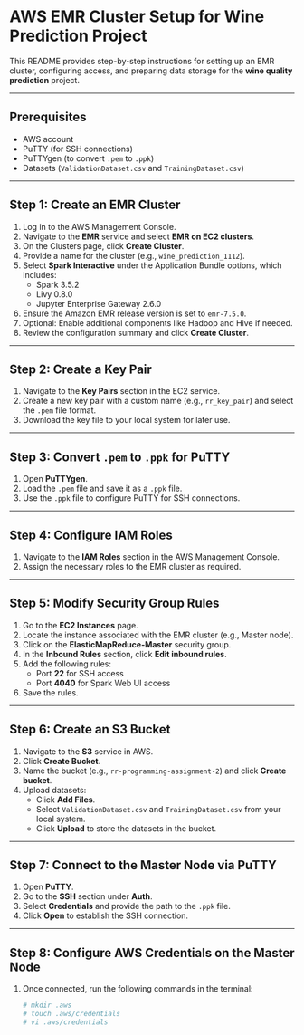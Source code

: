 # AWS EMR Cluster Setup for Wine Prediction Project

This README provides step-by-step instructions for setting up an EMR cluster, configuring access, and preparing data storage for the **wine quality prediction** project.

---

## Prerequisites
- AWS account
- PuTTY (for SSH connections)
- PuTTYgen (to convert `.pem` to `.ppk`)
- Datasets (`ValidationDataset.csv` and `TrainingDataset.csv`)

---

## Step 1: Create an EMR Cluster

1. Log in to the AWS Management Console.
2. Navigate to the **EMR** service and select **EMR on EC2 clusters**.
3. On the Clusters page, click **Create Cluster**.
4. Provide a name for the cluster (e.g., `wine_prediction_1112`).
5. Select **Spark Interactive** under the Application Bundle options, which includes:
   - Spark 3.5.2
   - Livy 0.8.0
   - Jupyter Enterprise Gateway 2.6.0
6. Ensure the Amazon EMR release version is set to `emr-7.5.0`.
7. Optional: Enable additional components like Hadoop and Hive if needed.
8. Review the configuration summary and click **Create Cluster**.

---

## Step 2: Create a Key Pair

1. Navigate to the **Key Pairs** section in the EC2 service.
2. Create a new key pair with a custom name (e.g., `rr_key_pair`) and select the `.pem` file format.
3. Download the key file to your local system for later use.

---

## Step 3: Convert `.pem` to `.ppk` for PuTTY

1. Open **PuTTYgen**.
2. Load the `.pem` file and save it as a `.ppk` file.
3. Use the `.ppk` file to configure PuTTY for SSH connections.

---

## Step 4: Configure IAM Roles

1. Navigate to the **IAM Roles** section in the AWS Management Console.
2. Assign the necessary roles to the EMR cluster as required.

---

## Step 5: Modify Security Group Rules

1. Go to the **EC2 Instances** page.
2. Locate the instance associated with the EMR cluster (e.g., Master node).
3. Click on the **ElasticMapReduce-Master** security group.
4. In the **Inbound Rules** section, click **Edit inbound rules**.
5. Add the following rules:
   - Port **22** for SSH access
   - Port **4040** for Spark Web UI access
6. Save the rules.

---

## Step 6: Create an S3 Bucket

1. Navigate to the **S3** service in AWS.
2. Click **Create Bucket**.
3. Name the bucket (e.g., `rr-programming-assignment-2`) and click **Create bucket**.
4. Upload datasets:
   - Click **Add Files**.
   - Select `ValidationDataset.csv` and `TrainingDataset.csv` from your local system.
   - Click **Upload** to store the datasets in the bucket.

---

## Step 7: Connect to the Master Node via PuTTY

1. Open **PuTTY**.
2. Go to the **SSH** section under **Auth**.
3. Select **Credentials** and provide the path to the `.ppk` file.
4. Click **Open** to establish the SSH connection.

---

## Step 8: Configure AWS Credentials on the Master Node

1. Once connected, run the following commands in the terminal:
   ```bash
   # mkdir .aws
   # touch .aws/credentials
   # vi .aws/credentials
